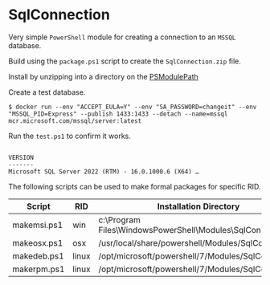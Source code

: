 # SqlConnection

Very simple `PowerShell` module for creating a connection to an `MSSQL` database.

Build using the `package.ps1` script to create the `SqlConnection.zip` file.

Install by unzipping into a directory on the [PSModulePath](https://learn.microsoft.com/en-us/powershell/module/microsoft.powershell.core/about/about_psmodulepath)

Create a test database.

```
$ docker run --env "ACCEPT_EULA=Y" --env "SA_PASSWORD=changeit" --env "MSSQL_PID=Express" --publish 1433:1433 --detach --name=mssql mcr.microsoft.com/mssql/server:latest
```

Run the `test.ps1` to confirm it works.

```

VERSION
-------
Microsoft SQL Server 2022 (RTM) - 16.0.1000.6 (X64) …

```
The following scripts can be used to make formal packages for specific RID.

| Script | RID | Installation Directory |
| ------ | --- | ---------------------- |
| makemsi.ps1 | win | c:\Program Files\WindowsPowerShell\Modules\SqlConnection |
| makeosx.ps1 | osx | /usr/local/share/powershell/Modules/SqlConnection |
| makedeb.ps1 | linux | /opt/microsoft/powershell/7/Modules/SqlConnection |
| makerpm.ps1 | linux | /opt/microsoft/powershell/7/Modules/SqlConnection |
